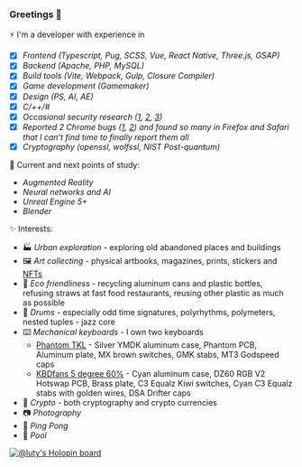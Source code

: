 ### Greetings 👋

⚡ I'm a developer with experience in 
- [x] _Frontend (Typescript, Pug, SCSS, Vue, React Native, Three.js, GSAP)_
- [x] _Backend (Apache, PHP, MySQL)_
- [x] _Build tools (Vite, Webpack, Gulp, Closure Compiler)_
- [x] _Game development (Gamemaker)_
- [x] _Design (PS, AI, AE)_
- [x] _C/++/#_
- [x] _Occasional security research ([1](https://hackerone.com/lt_1/?type=user), [2](https://www.holopin.io/userbadge/cl8lf7mkw029809meb0faqzzm), [3](https://zeokku.com/article/steamsupply-xss-hack))_
- [x] _Reported 2 Chrome bugs ([1](https://bugs.chromium.org/p/chromium/issues/detail?id=1222734), [2](https://bugs.chromium.org/p/chromium/issues/detail?id=1311813)) and found so many in Firefox and Safari that I can't find time to finally report them all_ 
- [x] _Cryptography (openssl, wolfssl, NIST Post-quantum)_
<!-- - Chrome, safari and firefox bug reports -->

🌱 Current and next points of study:
- _Augmented Reality_
- _Neural networks and AI_
- _Unreal Engine 5+_
- _Blender_

✨ Interests:
- 🏭 _Urban exploration_ - exploring old abandoned places and buildings
- 🖼️ _Art collecting_ - physical artbooks, magazines, prints, stickers and [NFTs](https://oncyber.io/-)
- 🍃 _Eco friendliness_ - recycling aluminum cans and plastic bottles, refusing straws at fast food restaurants, reusing other plastic as much as possible
- 🥁 _Drums_ - especially odd time signatures, polyrhythms, polymeters, nested tuples - jazz core
- ⌨️ _Mechanical keyboards_ - I own two keyboards
    - <u>Phantom TKL</u> - Silver YMDK aluminum case, Phantom PCB, Aluminum plate, MX brown switches, GMK stabs, MT3 Godspeed caps
    - <u>KBDfans 5 degree 60%</u> - Cyan aluminum case, DZ60 RGB V2 Hotswap PCB, Brass plate, C3 Equalz Kiwi switches, Cyan C3 Equalz stabs with golden wires, DSA Drifter caps
- 💎 _Crypto_ - both cryptography and crypto currencies
- 📷 _Photography_
- 🏓 _Ping Pong_
- 🎱 _Pool_

[![@luty's Holopin board](https://holopin.io/api/user/board?user=luty)](https://holopin.io/@luty)

<!--
![GitHub Stats](https://github-readme-stats.vercel.app/api?username=Lutymane&show_icons=true&theme=transparent)

<!--
**Lutymane/Lutymane** is a ✨ _special_ ✨ repository because its `README.md` (this file) appears on your GitHub profile.

Here are some ideas to get you started:

- 🔭 I’m currently working on ...
- 🌱 I’m currently learning ...
- 👯 I’m looking to collaborate on ...
- 🤔 I’m looking for help with ...
- 💬 Ask me about ...
- 📫 How to reach me: ...
- 😄 Pronouns: ...
- ⚡ Fun fact: ...
-->
